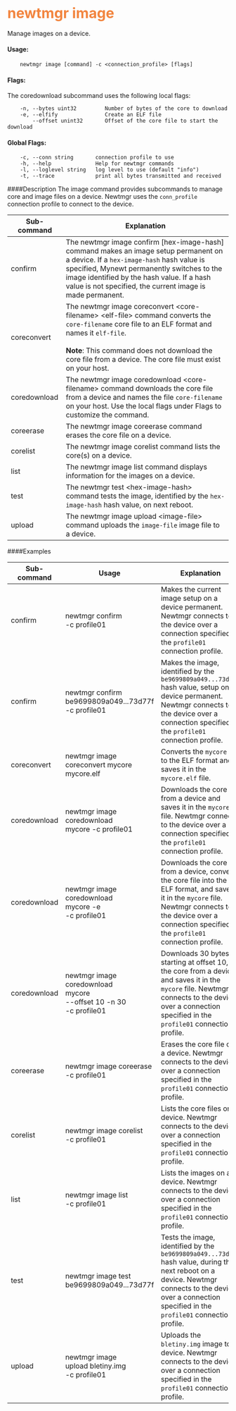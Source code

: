 ## <font color="#F2853F" style="font-size:24pt">newtmgr image </font>
Manage images on a device.

#### Usage:

```no-highlight
    newtmgr image [command] -c <connection_profile> [flags] 
```

#### Flags:
The coredownload subcommand uses the following local flags:

```no-highlight
    -n, --bytes uint32         Number of bytes of the core to download 
    -e, --elfify               Create an ELF file 
        --offset unint32       Offset of the core file to start the download 

```
#### Global Flags:

```no-highlight
    -c, --conn string       connection profile to use
    -h, --help              Help for newtmgr commands
    -l, --loglevel string   log level to use (default "info")
    -t, --trace             print all bytes transmitted and received
```

####Description
The image command provides subcommands to manage core and image files on a device.  Newtmgr uses the `conn_profile` connection profile to connect to the device.

Sub-command  | Explanation
-------------| ------------------------
confirm      | The newtmgr image confirm [hex-image-hash] command makes an image setup permanent on a device. If a `hex-image-hash` hash value is specified, Mynewt permanently switches to the image identified by the hash value. If a hash value is not specified, the current image is made permanent.
coreconvert  | The newtmgr image coreconvert &lt;core-filename&gt; &lt;elf-file&gt; command converts the `core-filename` core file to an ELF format and names it `elf-file`. <br><br> **Note**: This command does not download the core file from a device. The core file must exist on your host.
coredownload | The newtmgr image coredownload &lt;core-filename&gt; command downloads the core file from a device and names the file `core-filename` on your host. Use the local flags under Flags to customize the command.
coreerase    | The newtmgr image coreerase command erases the core file on a device.
corelist     | The newtmgr image corelist command lists the core(s) on a device.
list         | The newtmgr image list command displays information for the images on a device.
test         | The newtmgr test &lt;hex-image-hash&gt; command tests the image, identified by the `hex-image-hash` hash value, on next reboot.
upload       | The newtmgr image upload &lt;image-file&gt; command uploads the `image-file` image file to a device.

####Examples

Sub-command  | Usage                  | Explanation
-------------| -----------------------|-----------------
confirm       | newtmgr confirm<br>-c profile01 | Makes the current image setup on a device permanent.  Newtmgr connects to the device over a connection specified in the `profile01` connection profile.
confirm       | newtmgr confirm<br>be9699809a049...73d77f<br>-c profile01 | Makes the image, identified by the `be9699809a049...73d77f` hash value, setup on a device permanent.  Newtmgr connects to the device over a connection specified in the `profile01` connection profile.
coreconvert    | newtmgr image coreconvert mycore mycore.elf | Converts the `mycore` file to the ELF format and saves it in the `mycore.elf` file.
coredownload | newtmgr image coredownload <br>mycore -c profile01 | Downloads the core from a device and saves it in the `mycore` file.   Newtmgr connects to the device over a connection specified in the `profile01` connection profile.
coredownload | newtmgr image coredownload <br>mycore -e <br>-c profile01 | Downloads the core from a device, converts the core file into the ELF format, and saves it in the `mycore` file.   Newtmgr connects to the device over a connection specified in the `profile01` connection profile.
coredownload | newtmgr image coredownload <br>mycore <br>--offset 10 -n 30<br>-c profile01 | Downloads 30 bytes, starting at offset 10, of the core from a device and saves it in the `mycore` file.   Newtmgr connects to the device over a connection specified in the `profile01` connection profile.
coreerase    | newtmgr image coreerase <br>-c profile01 | Erases the core file on a device.  Newtmgr connects to the device over a connection specified in the `profile01` connection profile.
corelist     | newtmgr image corelist<br>-c profile01 | Lists the core files on a device.  Newtmgr connects to the device over a connection specified in the `profile01` connection profile.
list         | newtmgr image list<br>-c profile01 | Lists the images on a device.  Newtmgr connects to the device over a connection specified in the `profile01` connection profile.
test         | newtmgr image test <br>be9699809a049...73d77f | Tests the image, identified by the `be9699809a049...73d77f` hash value, during the next reboot on a device. Newtmgr connects to the device over a connection specified in the `profile01` connection profile.  
upload       | newtmgr image <br>upload bletiny.img<br>-c profile01 | Uploads the `bletiny.img` image to a device.  Newtmgr connects to the device over a connection specified in the `profile01` connection profile.
